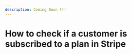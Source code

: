 ```yaml
---
description: Coming Soon !!!
---
```


# How to check if a customer is subscribed to a plan in Stripe


